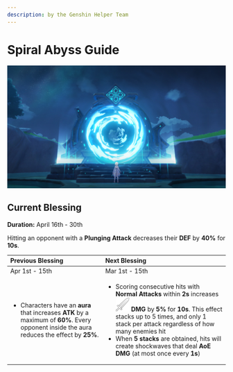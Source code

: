 ```yaml
---
description: by the Genshin Helper Team
---
```


# Spiral Abyss Guide

![](.gitbook/assets/spiral_abyss_banner_no_text.jpg)

## Current Blessing

**Duration:** April 16th - 30th

Hitting an opponent with a **Plunging Attack** decreases their **DEF** by **40%** for **10s**.

<table>
  <thead>
    <tr>
      <th style="text-align:left">Previous Blessing</th>
      <th style="text-align:left">Next Blessing</th>
    </tr>
  </thead>
  <tbody>
    <tr>
      <td style="text-align:left">Apr 1st - 15th</td>
      <td style="text-align:left">Mar 1st - 15th</td>
    </tr>
    <tr>
      <td style="text-align:left">
        <ul>
          <li>Characters have an <b>aura</b> that increases <b>ATK </b>by a maximum of <b>60%</b>.
            Every opponent inside the aura reduces the effect by <b>25%</b>.</li>
        </ul>
      </td>
      <td style="text-align:left">
        <ul>
          <li>Scoring consecutive hits with <b>Normal Attacks</b> within <b>2s</b> increases
            <img
            src=".gitbook/assets/physical_small.png" alt/> <b>DMG</b> by <b>5%</b> for <b>10s</b>. This effect stacks up to 5 times,
            and only 1 stack per attack regardless of how many enemies hit</li>
          <li>When <b>5 stacks</b> are obtained, hits will create shockwaves that deal <b>AoE DMG</b> (at
            most once every <b>1s</b>)</li>
        </ul>
      </td>
    </tr>
  </tbody>
</table>

